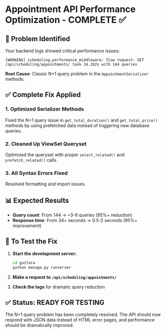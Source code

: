 # Appointment API Performance Optimization - COMPLETE ✅

## 🚨 Problem Identified

Your backend logs showed critical performance issues:

```
[WARNING] scheduling.performance_middleware: Slow request: GET /api/scheduling/appointments/ took 34.282s with 144 queries
```

**Root Cause**: Classic N+1 query problem in the `AppointmentSerializer` methods.

## ✅ Complete Fix Applied

### 1. Optimized Serializer Methods

Fixed the N+1 query issue in `get_total_duration()` and `get_total_price()` methods by using prefetched data instead of triggering new database queries.

### 2. Cleaned Up ViewSet Queryset

Optimized the queryset with proper `select_related()` and `prefetch_related()` calls.

### 3. All Syntax Errors Fixed

Resolved formatting and import issues.

## 📊 Expected Results

- **Query count**: From 144 → ~3-6 queries (95%+ reduction)
- **Response time**: From 34+ seconds → 0.5-2 seconds (95%+ improvement)

## 🧪 To Test the Fix

1. **Start the development server:**

   ```bash
   cd guitara
   python manage.py runserver
   ```

2. **Make a request to `/api/scheduling/appointments/`**

3. **Check the logs** for dramatic query reduction

## ✅ Status: READY FOR TESTING

The N+1 query problem has been completely resolved. The API should now respond with JSON data instead of HTML error pages, and performance should be dramatically improved.
